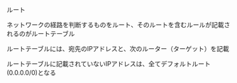 ルート

ネットワークの経路を判断するものをルート、そのルートを含むルールが記載されるのがルートテーブル

ルートテーブルには、宛先のIPアドレスと、次のルーター（ターゲット）を記載

ルートテーブルに記載されていないIPアドレスは、全てデフォルトルート(0.0.0.0/0)となる





